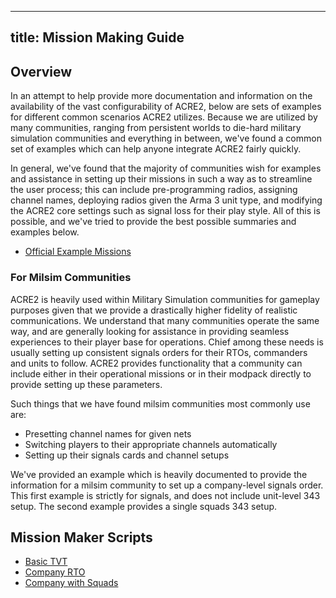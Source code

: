 
---
title: Mission Making Guide
---

## Overview

In an attempt to help provide more documentation and information on the availability of the vast configurability of ACRE2, below are sets of examples for different common scenarios ACRE2 utilizes. Because we are utilized by many communities, ranging from persistent worlds to die-hard military simulation communities and everything in between, we've found a common set of examples which can help anyone integrate ACRE2 fairly quickly.

In general, we've found that the majority of communities wish for examples and assistance in setting up their missions in such a way as to streamline the user process; this can include pre-programming radios, assigning channel names, deploying radios given the Arma 3 unit type, and modifying the ACRE2 core settings such as signal loss for their play style. All of this is possible, and we've tried to provide the best possible summaries and examples below.

- [Official Example Missions](https://github.com/IDI-Systems/acre2/tree/master/extras/examples)

### For Milsim Communities

ACRE2 is heavily used within Military Simulation communities for gameplay purposes given that we provide a drastically higher fidelity of realistic communications. We understand that many communities operate the same way, and are generally looking for assistance in providing seamless experiences to their player base for operations. Chief among these needs is usually setting up consistent signals orders for their RTOs, commanders and units to follow. ACRE2 provides functionality that a community can include either in their operational missions or in their modpack directly to provide setting up these parameters.

Such things that we have found milsim communities most commonly use are:

- Presetting channel names for given nets
- Switching players to their appropriate channels automatically
- Setting up their signals cards and channel setups

We've provided an example which is heavily documented to provide the information for a milsim community to set up a company-level signals order. This first example is strictly for signals, and does not include unit-level 343 setup. The second example provides a single squads 343 setup.

## Mission Maker Scripts

- [Basic TVT](https://github.com/IDI-Systems/acre2/blob/master/extras/examples/mission_setupBasicTVT.sqf)
- [Company RTO](https://github.com/IDI-Systems/acre2/blob/master/extras/examples/mission_setupCompanySignals.sqf)
- [Company with Squads](https://github.com/IDI-Systems/acre2/blob/master/extras/examples/mission_setupFullCompanyWithAutoswitch.sqf)
